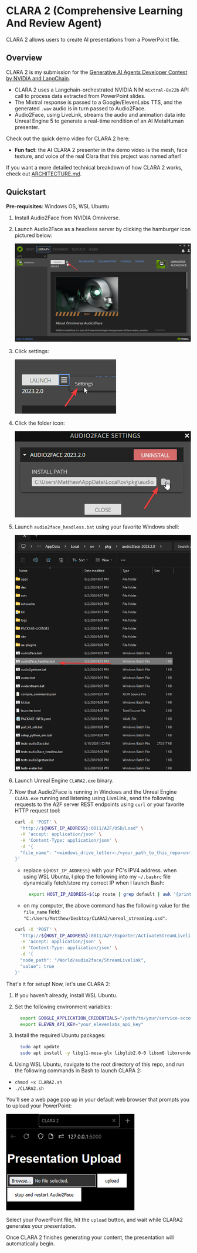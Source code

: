 # CLARA 2 (Comprehensive Learning And Review Agent)

CLARA 2 allows users to create AI presentations from a PowerPoint file.

## Overview

CLARA 2 is my submission for the [Generative AI Agents Developer Contest by NVIDIA and LangChain](https://www.nvidia.com/en-in/ai-data-science/generative-ai/developer-contest-with-langchain/).

- CLARA 2 uses a Langchain-orchestrated NVIDIA NIM `mixtral-8x22b` API call to process data extracted from PowerPoint slides.
- The Mixtral response is passed to a Google/ElevenLabs TTS, and the generated `.wav` audio is in turn passed to Audio2Face.
- Audio2Face, using LiveLink, streams the audio and animation data into Unreal Engine 5 to generate a real-time rendition of an AI MetaHuman presenter.

Check out the quick demo video for CLARA 2 here:

- **Fun fact**: the AI CLARA 2 presenter in the demo video is the mesh, face texture, and voice of the real Clara that this project was named after!

If you want a more detailed technical breakdown of how CLARA 2 works, check out [ARCHITECTURE.md](docs/ARCHITECTURE.md).

## Quickstart

**Pre-requisites**: Windows OS, WSL Ubuntu

1. Install Audio2Face from NVIDIA Omniverse.
2. Launch Audio2Face as a headless server by clicking the hamburger icon pictured below:

    ![hamburger icon](docs/image.png)

3. Click settings:

    ![settings button](docs/image-1.png)

4. Click the folder icon:

    ![folder icon](docs/image-2.png)

5. Launch `audio2face_headless.bat` using your favorite Windows shell:

    ![audio2face_headless.bat](docs/image-3.png)

6. Launch Unreal Engine `CLARA2.exe` binary.
7. Now that Audio2Face is running in Windows and the Unreal Engine `CLARA.exe` running and listening using LiveLink, send the following requests to the A2F server REST endpoints using `curl` or your favorite HTTP request tool:

    ```bash
    curl -X 'POST' \
      "http://${HOST_IP_ADDRESS}:8011/A2F/USD/Load" \
      -H 'accept: application/json' \
      -H 'Content-Type: application/json' \
      -d '{
      "file_name": "<windows_drive_letter>:/<your_path_to_this_repo>unreal_streaming.usd"
    }'
    ```

    - replace `${HOST_IP_ADDRESS}` with your PC's IPV4 address. when using WSL Ubuntu, I plop the following into my `~/.bashrc` file dynamically fetch/store my correct IP when I launch Bash:

      ```bash
        export HOST_IP_ADDRESS=$(ip route | grep default | awk '{print $3}')
      ```

    - on my computer, the above command has the following value for the `file_name` field: `"C:/Users/Matthew/Desktop/CLARA2/unreal_streaming.usd"`.

    ```bash
    curl -X 'POST' \
      "http://${HOST_IP_ADDRESS}:8011/A2F/Exporter/ActivateStreamLivelink" \
      -H 'accept: application/json' \
      -H 'Content-Type: application/json' \
      -d '{
      "node_path": "/World/audio2face/StreamLivelink",
      "value": true
    }'
    ```

That's it for setup! Now, let's use CLARA 2:

1. If you haven't already, install WSL Ubuntu.
2. Set the following environment variables:

    ```bash
      export GOOGLE_APPLICATION_CREDENTIALS="/path/to/your/service-account-file.json"
      export ELEVEN_API_KEY="your_elevenlabs_api_key"
    ```

3. Install the required Ubuntu packages:

    ```bash
      sudo apt update
      sudo apt install -y libgl1-mesa-glx libglib2.0-0 libsm6 libxrender1 libfontconfig1 tesseract-ocr libreoffice imagemagick
    ```

4. Using WSL Ubuntu, navigate to the root directory of this repo, and run the following commands in Bash to launch CLARA 2:

- `chmod +x CLARA2.sh`
- `./CLARA2.sh`

You'll see a web page pop up in your default web browser that prompts you to upload your PowerPoint:

![CLARA 2 frontend](docs/image-4.png)

Select your PowerPoint file, hit the `upload` button, and wait while CLARA2 generates your presentation.

Once CLARA 2 finishes generating your content, the presentation will automatically begin.
